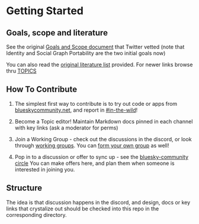 # Getting Started

## Goals, scope and literature 

See the original [Goals and Scope document](https://gitlab.com/bluesky-community/flow/-/blob/main/original-goals-and-scope.md) that Twitter vetted (note that Identity and Social Graph Portability are the two initial goals now)

You can also read the [original literature list](https://gitlab.com/bluesky-community/flow/-/blob/main/Literature.md) provided.  For newer links browse thru [TOPICS](https://gitlab.com/bluesky-community/flow/-/tree/main/TOPICS)

## How To Contribute

1) The simplest first way to contribute is to try out code or apps from [blueskycommunity.net](blueskycommunity.net), and report in [#in-the-wild](https://discord.gg/9KzA2frh6d)!  

2) Become a Topic editor!  Maintain Markdown docs pinned in each channel with key links (ask a moderator for perms)

3) Join a Working Group - check out the discussions in the discord, or look through [working groups](https://gitlab.com/bluesky-community/flow/-/tree/main/WORKING_GROUPS).  You can [form your own group](https://discord.gg/UU4jBPKBm8) as well!

4) Pop in to a discussion or offer to sync up - see the [bluesky-community circle](https://join.whatscookin.us/circle/bluesky-community)
You can make offers here, and plan them when someone is interested in joining you.


## Structure

The idea is that discussion happens in the discord, and design, docs or key links that crystalize out should be checked into this repo in the corresponding directory.
